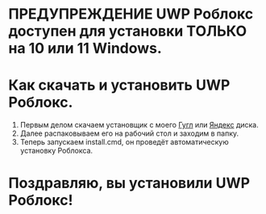  
# **ПРЕДУПРЕЖДЕНИЕ** UWP Роблокс доступен для установки ТОЛЬКО на 10 или 11 Windows.
# Как скачать и установить UWP Роблокс.
1. Первым делом скачаем установщик с моего [Гугл](https://drive.google.com/uc?export=download&id=1suQGokXFefgfz30rNdZfsCmEjZ60A0Uz) или [Яндекс](https://disk.yandex.ru/d/RAllKzb-wytr5g) диска.
2. Далее распаковываем его на рабочий стол и заходим в папку.
3. Теперь запускаем install.cmd, он проведёт автоматическую установку Роблокса.
# Поздравляю, вы установили UWP Роблокс!
